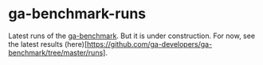 # ga-benchmark-runs
Latest runs of the [ga-benchmark](https://github.com/ga-developers/ga-benchmark). But it is under construction. For now, see the latest results (here)[https://github.com/ga-developers/ga-benchmark/tree/master/runs].
